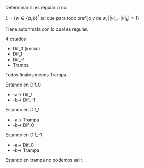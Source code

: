 Determinar si es regular o no.

$L = \{w \in \{a,b\}^* \text{ tal que para todo prefijo } \gamma \text{ de } w, ||\gamma|_a - |\gamma|_b | \leq 1\}$

Tiene autonmata con lo cual es regular.

4 estados
- Dif_0 (inicial)
- Dif_1
- Dif_-1
- Trampa

Todos finales menos Trampa.

Estando en Dif_0 
- -a-> Dif_1 
- -b-> Dif_-1

Estando en Dif_1
- -a-> Trampa 
- -b-> Dif_0

Estando en Dif_-1
- -a-> Dif_0
- -b-> Trampa

Estando en trampa no podemos salir.
